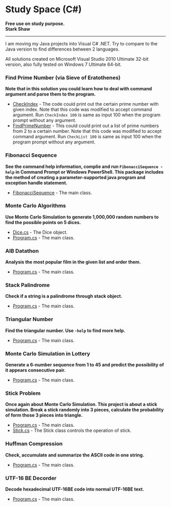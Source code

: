 Study Space (C#)
=====

**Free use on study purpose.**  
**Stark Shaw**

***

I am moving my Java projects into Visual C# .NET. Try to compare to the Java version to find differences between 2 languages.  

All solutions created on Microsoft Visual Studio 2010 Ultimate 32-bit version, also fully tested on Windows 7 Ultimate 64-bit.  

### Find Prime Number (via Sieve of Eratothenes)
**Note that in this solution you could learn how to deal with command argument and parse them to the program.**
- [CheckIndex](FindPrimeNumber/CheckIndex/CheckIndex.cs) - The code could print out the certain prime number with given index. Note that this code was modified to accept command argument. Run `CheckIndex 100` is same as input 100 when the program prompt without any argument.
- [FindPrimeNumber](FindPrimeNumber/FindPrimeNumber/CheckList.cs) - This could could print out a list of prime numbers from 2 to a certain number. Note that this code was modified to accept command argument. Run `CheckList 100` is same as input 100 when the program prompt without any argument.

### Fibonacci Sequence
**See the command help information, complie and run `FibonacciSequence -help` in Command Prompt or Windows PowerShell. This package includes the method of creating a parameter-supported java program and exception handle statement.**
- [FibonacciSequence](FibonacciSequence/FibonacciSequence/Program.cs) - The main class.

### Monte Carlo Algorithms
**Use Monte Carlo Simulation to generate 1,000,000 random numbers to find the possible points on 5 dices.**
- [Dice.cs](MonteCarloAlgorithms/MonteCarloAlgorithms/Dice.cs) - The Dice object.
- [Program.cs](MonteCarloAlgorithms/MonteCarloAlgorithms/Program.cs) - The main class.

### AIB Datathon
**Analysis the most popular film in the given list and order them.**
- [Program.cs](AIBDatathon/AIBDatathon/Program.cs) - The main class.

### Stack Palindrome
**Check if a string is a palindrome through stack object.**
- [Program.cs](StackPalindrome/StackPalindrome/Program.cs) - The main class.

### Triangular Number
**Find the triangular number. Use `-help` to find more help.**
- [Program.cs](TriangularNumber/TriangularNumber/Program.cs) - The main class.

### Monte Carlo Simulation in Lottery
**Generate a 6-number sequence from 1 to 45 and predict the possibility of it appears consecutive pair.**
- [Program.cs](MonteCarlo_Lottery/MonteCarlo_Lottery/Program.cs) - The main class.

### Stick Problem
**Once again about Monte Carlo Simulation. This project is about a stick simulation. Break a stick randomly into 3 pieces, calculate the probability of form those 3 pieces into triangle.**
- [Program.cs](StickProblem/StickProblem/Program.cs) - The main class.
- [Stick.cs](StickProblem/StickProblem/Stick.cs) - The Stick class controls the operation of stick.

### Huffman Compression
**Check, accumulate and summarize the ASCII code in one string.**
- [Program.cs](HuffmanCompression/HuffmanCompression/Program.cs) - The main class.

### UTF-16 BE Decorder
**Decode hexadecimal UTF-16BE code into normal UTF-16BE text.**
- [Program.cs](HexDecoder/HexDecorder/Program.cs) - The main class.